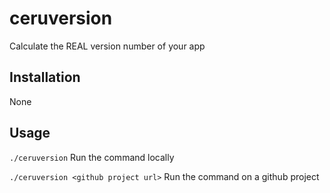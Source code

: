 # ceruversion

Calculate the REAL version number of your app

## Installation

None

## Usage

```./ceruversion```
Run the command locally

```./ceruversion <github project url>```
Run the command on a github project